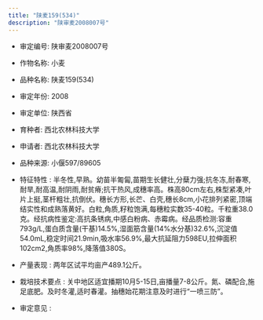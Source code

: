 ```yaml
---
title: "陕麦159(534)"
description: "陕审麦2008007号"
---
```

* 审定编号:  陕审麦2008007号

*  作物名称:  小麦

*  品种名称:  陕麦159(534)

*  审定年份:  2008

*  审定单位:  陕西省

* 育种者:  西北农林科技大学

*  申请者:  西北农林科技大学

*  品种来源:  小偃597/89605

*  特征特性 : 
半冬性,早熟。幼苗半匍匐,苗期生长健壮,分蘖力强;抗冬冻,耐春寒,耐旱,耐高温,耐阴雨,耐贫瘠;抗干热风,成穗率高。株高80cm左右,株型紧凑,叶片上挺,茎杆粗壮,抗倒伏。穗长方形,长芒、白壳,穗长8cm,小花排列紧密,顶端结实性和成熟落黄好。白粒,角质,籽粒饱满,每穗粒实数35-40粒。千粒重38.0克。经抗病性鉴定:高抗条锈病,中感白粉病、赤霉病。经品质检测:容重793g/L,蛋白质含量(干基)14.5%,湿面筋含量(14%水分基)32.6%,沉淀值54.0mL,稳定时间21.9min,吸水率56.9%,最大抗延阻力598EU,拉伸面积102cm2,角质率98%,降落值380S。
 
*  产量表现 : 
两年区试平均亩产489.1公斤。

*  栽培技术要点 : 
关中地区适宜播期10月5-15日,亩播量7-8公斤。氮、磷配合,施足底肥。及时冬灌,适时春灌。抽穗始花期注意及时进行“一喷三防”。

*  审定意见 : 

